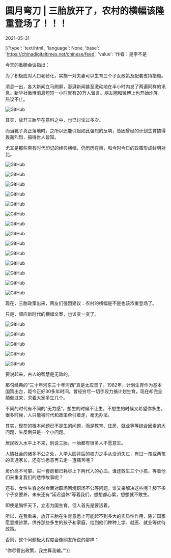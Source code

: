 # 圆月弯刀 | 三胎放开了，农村的横幅该隆重登场了！！！

2021-05-31

[{'type': 'text/html', 'language': None, 'base': 'https://chinadigitaltimes.net/chinese/feed', 'value': '作者：是李不是

今天的重磅会议指出：

为了积极应对人口老龄化，实施一对夫妻可以生育三个子女政策及配套支持措施。

消息一出，各大新闻立马刷屏，澎湃新闻甚至激动地在半小时内发了两遍同样的讯息。新华社微博消息短短一小时就有20万人留言。朋友圈和微博上也开始炸屏，热议不止。

![GitHub](https://chinadigitaltimes.net/chinese/files/2021/05/post-666619-60b5519d1473b.png)

其实，放开三胎早在意料之中，也已讨论过多次。

而当靴子真正落地时，之所以还能引起如此强烈的反响，皆因曾经的计划生育搞得轰轰烈烈，搞得世人皆知。

尤其是那些带有时代印记的经典横幅，仍历历在目，和今时今日的政策形成鲜明对比。

![GitHub](https://chinadigitaltimes.net/chinese/files/2021/05/post-666619-60b5519fc1e4d.png)

![GitHub](https://chinadigitaltimes.net/chinese/files/2021/05/post-666619-60b551a258b3a.png)

![GitHub](https://chinadigitaltimes.net/chinese/files/2021/05/post-666619-60b551a4ee6b4.png)

![GitHub](https://chinadigitaltimes.net/chinese/files/2021/05/post-666619-60b551a7d295e.png)

![GitHub](https://chinadigitaltimes.net/chinese/files/2021/05/post-666619-60b551aa0e7e6.png)

![GitHub](https://chinadigitaltimes.net/chinese/files/2021/05/post-666619-60b551aca4ec0.png)

![GitHub](https://chinadigitaltimes.net/chinese/files/2021/05/post-666619-60b551af5a499.png)

![GitHub](https://chinadigitaltimes.net/chinese/files/2021/05/post-666619-60b551b2174bf.png)

![GitHub](https://chinadigitaltimes.net/chinese/files/2021/05/post-666619-60b551b4bd2c1.png)

![GitHub](https://chinadigitaltimes.net/chinese/files/2021/05/post-666619-60b551b74ce76.png)

![GitHub](https://chinadigitaltimes.net/chinese/files/2021/05/post-666619-60b551b9daa20.png)

![GitHub](https://chinadigitaltimes.net/chinese/files/2021/05/post-666619-60b551bc2aa48.png)

![GitHub](https://chinadigitaltimes.net/chinese/files/2021/05/post-666619-60b551bea7a22.png)

![GitHub](https://chinadigitaltimes.net/chinese/files/2021/05/post-666619-60b551c155c4d.png)

现在，三胎政策出来，网友们强烈建议：农村的横幅是不是也该浓重登场了。

只是，顺应新时代的横幅文案，也该变一变了。

![GitHub](https://chinadigitaltimes.net/chinese/files/2021/05/post-666619-60b551c30e747.)

![GitHub](https://chinadigitaltimes.net/chinese/files/2021/05/post-666619-60b551c492478.)

![GitHub](https://chinadigitaltimes.net/chinese/files/2021/05/post-666619-60b551c623a9b.)

![GitHub](https://chinadigitaltimes.net/chinese/files/2021/05/post-666619-60b551c7a710f.)

![GitHub](https://chinadigitaltimes.net/chinese/files/2021/05/post-666619-60b551c936d76.)

要说起来，古人的智慧是无敌的。

那句经典的“三十年河东三十年河西”真是太应景了。1982年，计划生育作为基本国策出台，距今正好30多年时间。曾经穷尽一切手段力搞计划生育，现在却完全颠倒过来，求着大家多生几个。

不同的时代有不同的“无力感”，想生的时候不让生，不想生的时候又希望你多生。很多时候，人只能被时代和政策牵引着走，毫无办法。

其实，现在的根本问题已不是生的问题，而是教育、住房、就业等等综合因素的大问题，生反倒只是一个小问题。

居民收入水平上不来，别说三胎，一胎都有很多人不愿意生。

人情社会的诸多不公之处，入学入园背后的权力之手从没消失过，有过一孩或两孩的普通家长，还有谁愿意再去走一遭痛苦呢？

房价高不可攀，买一套房都已耗尽上下两代人的心血，谁还敢生三个小孩，等着他们来重复我们的悲惨故事呢？

还有，女性生育必然会面对职场困境职场不公等问题，谁又来解决这些呢？膝下多个子女要养，未来还有“延迟退休”等着我们，想想都心累，想想就不敢生。

即使是胸怀天下，立志为国生育，但人首先是要活着。

所以，在我看来，放开三胎在生育意愿上可能起不到多大的实质性作用，除非国家愿意撒钞票，供养那些多生的孩子和家庭，给到他们种种上学、就医、就业等优待政策。

否则，这个问题极大程度会像网友所说的那样：

“你尽管出政策，我生算我输。”'}]